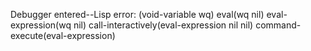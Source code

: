 Debugger entered--Lisp error: (void-variable wq)
  eval(wq nil)
  eval-expression(wq nil)
  call-interactively(eval-expression nil nil)
  command-execute(eval-expression)
